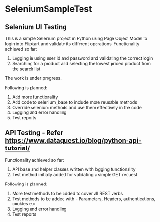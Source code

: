 # SeleniumSampleTest

Selenium UI Testing
-------------------------------------------------------------------------
This is a simple Selenium project in Python using Page Object Model to login into Flipkart and validate its different operations.
Functionality achieved so far:
1. Logging in using user id and password and validating the correct login
2. Searching for a product and selecting the lowest priced product from the search list


The work is under progress.

Following is planned:
1. Add more functionality
2. Add code to selenium_base to include more reusable methods
3. Override selenium methods and use them effectively in the code
4. Logging and error handling
5. Test reports

API Testing - Refer https://www.dataquest.io/blog/python-api-tutorial/
----------------------------------------------------------------------------
Functionality achieved so far:
1. API base and helper classes written with logging functionality
2. Test method initially added for validating a simple GET request

Following is planned:
1. More test methods to be added to cover all REST verbs
2. Test methods to be added with - Parameters, Headers, authentications, cookies etc
3. Logging and error handling
4. Test reports

